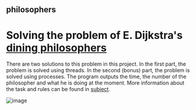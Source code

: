## philosophers

# Solving the problem of E. Dijkstra's [dining philosophers](https://en.wikipedia.org/wiki/Dining_philosophers_problem)

There are two solutions to this problem in this project. In the first part, the problem is solved using threads. In the second (bonus) part, the problem is solved using processes.
The program outputs the time, the number of the philosopher and what he is doing at the moment. More information about the task and rules can be found in [subject](https://github.com/Fuse23/philosophers/blob/main/en.subject.pdf).

![image](https://user-images.githubusercontent.com/57636684/171910525-cbd6b959-4239-49d1-a831-4c8904d61286.png)
